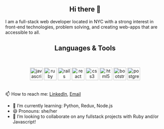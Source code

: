<h2 align=center> Hi there 👋 </h2>

I am a full-stack web developer located in NYC with a strong interest in front-end technologies, problem solving, and creating web-apps that are accessible to all. 
<h2 align=center>Languages & Tools</h2>
<br>
<p align=center>
    <img src="https://devicons.github.io/devicon/devicon.git/icons/javascript/javascript-original.svg" alt="javascript"
        width="40" height="40" />
    <img src="https://devicons.github.io/devicon/devicon.git/icons/ruby/ruby-original-wordmark.svg" alt="ruby"
        width="40" height="40" />
   <img src="https://devicons.github.io/devicon/devicon.git/icons/rails/rails-original-wordmark.svg" alt="rails"
        width="40" height="40" />
     <img src="https://devicons.github.io/devicon/devicon.git/icons/react/react-original-wordmark.svg" alt="react"
        width="40" height="40" />
   <img src="https://devicons.github.io/devicon/devicon.git/icons/css3/css3-original-wordmark.svg" alt="css3"
        width="40" height="40" />
    <img src="https://devicons.github.io/devicon/devicon.git/icons/html5/html5-original-wordmark.svg" alt="html5"
        width="40" height="40" />
    <img src="https://devicons.github.io/devicon/devicon.git/icons/bootstrap/bootstrap-plain.svg" alt="bootstrap"
        width="40" height="40" />
    <img src="https://devicons.github.io/devicon/devicon.git/icons/postgresql/postgresql-original-wordmark.svg"
        alt="postgresql" width="40" height="40" />
    <br>
    <br>
</p>

📫 How to reach me:
[LinkedIn](https://www.linkedin.com/in/barbara-bontempo-a17011131/), [Email](mailto:barbarabontempo94@gmail.com)
- 🌱 I’m currently learning: Python, Redux, Node.js
- 😄 Pronouns: she/her
- 👯 I’m looking to collaborate on any fullstack projects with Ruby and/or Javascript! 



<!--
**BarbaraBontempo/BarbaraBontempo** is a ✨ _special_ ✨ repository because its `README.md` (this file) appears on your GitHub profile.

Here are some ideas to get you started:

- 🔭 I’m currently working on ...
- 🌱 I’m currently learning ...
- 👯 I’m looking to collaborate on ...
- 🤔 I’m looking for help with ...
- 💬 Ask me about ...
- 📫 How to reach me: ...
- 😄 Pronouns: ...
- ⚡ Fun fact: ...
-->
